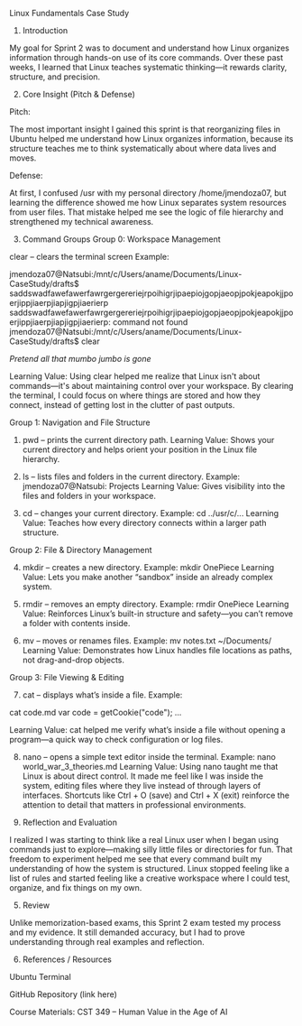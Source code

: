 Linux Fundamentals Case Study
1. Introduction

My goal for Sprint 2 was to document and understand how Linux organizes information through hands-on use of its core commands. Over these past weeks, I learned that Linux teaches systematic thinking—it rewards clarity, structure, and precision.

2. Core Insight (Pitch & Defense)

Pitch:

The most important insight I gained this sprint is that reorganizing files in Ubuntu helped me understand how Linux organizes information, because its structure teaches me to think systematically about where data lives and moves.

Defense:

At first, I confused /usr with my personal directory /home/jmendoza07, but learning the difference showed me how Linux separates system resources from user files. That mistake helped me see the logic of file hierarchy and strengthened my technical awareness.

3. Command Groups
Group 0: Workspace Management

clear – clears the terminal screen
Example:

jmendoza07@Natsubi:/mnt/c/Users/aname/Documents/Linux-CaseStudy/drafts$ saddswadfawefawerfawrgergereriejrpoihigrjipaepiojgopjaeopjpokjeapokjjpoerjippjiaerpjiapjigpjiaerierp
saddswadfawefawerfawrgergereriejrpoihigrjipaepiojgopjaeopjpokjeapokjjpoerjippjiaerpjiapjigpjiaerierp: command not found
jmendoza07@Natsubi:/mnt/c/Users/aname/Documents/Linux-CaseStudy/drafts$ clear


*Pretend all that mumbo jumbo is gone*

Learning Value: Using clear helped me realize that Linux isn't about commands—it's about maintaining control over your workspace. By clearing the terminal, I could focus on where things are stored and how they connect, instead of getting lost in the clutter of past outputs.

Group 1: Navigation and File Structure

1. pwd – prints the current directory path.
Learning Value: Shows your current directory and helps orient your position in the Linux file hierarchy.

2. ls – lists files and folders in the current directory.
Example: jmendoza07@Natsubi: Projects
Learning Value: Gives visibility into the files and folders in your workspace.

3. cd – changes your current directory.
Example: cd ../usr/c/...
Learning Value: Teaches how every directory connects within a larger path structure.

Group 2: File & Directory Management

4. mkdir – creates a new directory.
Example: mkdir OnePiece
Learning Value: Lets you make another “sandbox” inside an already complex system.

5. rmdir – removes an empty directory.
Example: rmdir OnePiece
Learning Value: Reinforces Linux’s built-in structure and safety—you can’t remove a folder with contents inside.

6. mv – moves or renames files.
Example: mv notes.txt ~/Documents/
Learning Value: Demonstrates how Linux handles file locations as paths, not drag-and-drop objects.

Group 3: File Viewing & Editing

7. cat – displays what’s inside a file.
Example:

cat code.md
var code = getCookie("code");
...


Learning Value: cat helped me verify what’s inside a file without opening a program—a quick way to check configuration or log files.

8. nano – opens a simple text editor inside the terminal.
Example: nano world_war_3_theories.md
Learning Value: Using nano taught me that Linux is about direct control. It made me feel like I was inside the system, editing files where they live instead of through layers of interfaces. Shortcuts like Ctrl + O (save) and Ctrl + X (exit) reinforce the attention to detail that matters in professional environments.

4. Reflection and Evaluation

I realized I was starting to think like a real Linux user when I began using commands just to explore—making silly little files or directories for fun. That freedom to experiment helped me see that every command built my understanding of how the system is structured. Linux stopped feeling like a list of rules and started feeling like a creative workspace where I could test, organize, and fix things on my own.

5. Review

Unlike memorization-based exams, this Sprint 2 exam tested my process and my evidence. It still demanded accuracy, but I had to prove understanding through real examples and reflection.

6. References / Resources

Ubuntu Terminal

GitHub Repository (link here)

Course Materials: CST 349 – Human Value in the Age of AI
